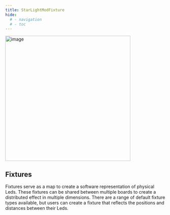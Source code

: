 ```yaml
---
title: StarLightModFixture
hide:
  # - navigation
  # - toc
---
```


<img width="394" alt="image" src="https://github.com/ewowi/StarDocs/assets/1737159/afea4176-ad75-4431-b2b6-5fed14fa68f7">

## Fixtures

Fixtures serve as a map to create a software representation of physical Leds. These fixtures can be shared between multiple boards to create a distributed effect in multiple dimensions. There are a range of default fixture types available, but users can create a fixture that reflects the positions and distances between their Leds.
